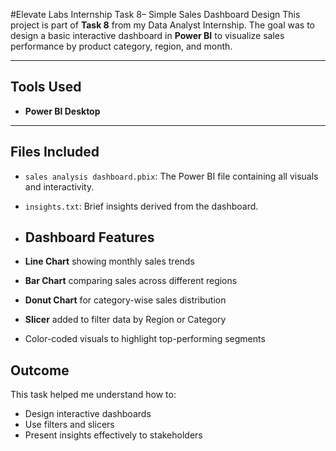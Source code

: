 #Elevate Labs Internship Task 8– Simple Sales Dashboard Design
This project is part of **Task 8** from my Data Analyst Internship. The goal was to design a basic interactive dashboard in **Power BI** to visualize sales performance by product category, region, and month.

---

##  Tools Used
- **Power BI Desktop**

---

##  Files Included
- `sales analysis dashboard.pbix`: The Power BI file containing all visuals and interactivity.
- `insights.txt`: Brief insights derived from the dashboard.

- ##  Dashboard Features
- **Line Chart** showing monthly sales trends
- **Bar Chart** comparing sales across different regions
- **Donut Chart** for category-wise sales distribution
- **Slicer** added to filter data by Region or Category
- Color-coded visuals to highlight top-performing segments

##  Outcome
This task helped me understand how to:
- Design interactive dashboards
- Use filters and slicers
- Present insights effectively to stakeholders

